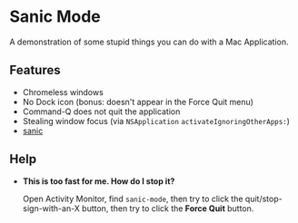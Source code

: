 # Sanic Mode

A demonstration of some stupid things you can do with a Mac Application.

## Features

- Chromeless windows
- No Dock icon (bonus: doesn't appear in the Force Quit menu)
- Command-Q does not quit the application
- Stealing window focus (via `NSApplication` `activateIgnoringOtherApps:`)
- [sanic](http://knowyourmeme.com/memes/sanic-hegehog)

## Help

- **This is too fast for me. How do I stop it?**

  Open Activity Monitor, find `sanic-mode`, then try to click the
  quit/stop-sign-with-an-X button, then try to click the **Force Quit** button.
